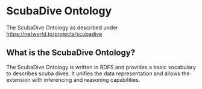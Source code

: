 ScubaDive Ontology
==================

The ScubaDive Ontology as described under https://networld.to/projects/scubadive


What is the ScubaDive Ontology?
-------------------------------

The ScubaDive Ontology is written in RDFS and provides a basic vocabulary to
describes scuba dives. It unifies the data representation and allows the
extension with inferencing and reasoning capabilities.

